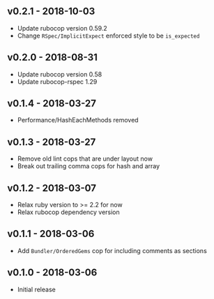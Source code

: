 ## v0.2.1 - 2018-10-03

- Update rubocop version 0.59.2
- Change `RSpec/ImplicitExpect` enforced style to be `is_expected`

## v0.2.0 - 2018-08-31

- Update rubocop version 0.58
- Update rubocop-rspec 1.29

## v0.1.4 - 2018-03-27

- Performance/HashEachMethods removed

## v0.1.3 - 2018-03-27

- Remove old lint cops that are under layout now
- Break out trailing comma cops for hash and array

## v0.1.2 - 2018-03-07

- Relax ruby version to >= 2.2 for now
- Relax rubocop dependency version

## v0.1.1 - 2018-03-06

- Add `Bundler/OrderedGems` cop for including comments as sections

## v0.1.0 - 2018-03-06

- Initial release
